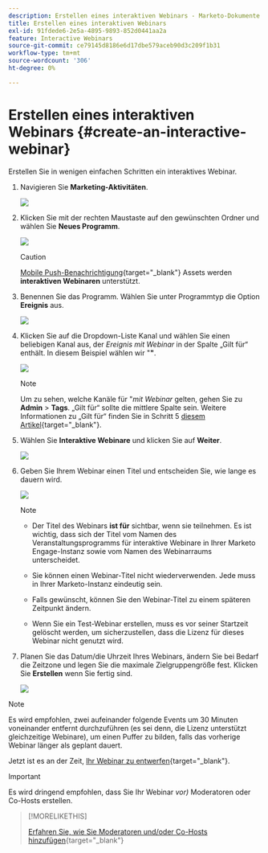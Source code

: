 ```yaml
---
description: Erstellen eines interaktiven Webinars - Marketo-Dokumente - Produktdokumentation
title: Erstellen eines interaktiven Webinars
exl-id: 91fdede6-2e5a-4895-9893-852d0441aa2a
feature: Interactive Webinars
source-git-commit: ce79145d8186e6d17dbe579aceb90d3c209f1b31
workflow-type: tm+mt
source-wordcount: '306'
ht-degree: 0%

---
```


# Erstellen eines interaktiven Webinars {#create-an-interactive-webinar}

Erstellen Sie in wenigen einfachen Schritten ein interaktives Webinar.

1. Navigieren Sie **Marketing-Aktivitäten**.

   ![](assets/create-an-interactive-webinar-1.png)

1. Klicken Sie mit der rechten Maustaste auf den gewünschten Ordner und wählen Sie **Neues Programm**.

   ![](assets/create-an-interactive-webinar-2.png)

   >[!CAUTION]
   >
   >[Mobile Push-Benachrichtigung](/help/marketo/product-docs/mobile-marketing/push-notifications/understanding-push-notifications.md){target="_blank"} Assets werden **interaktiven Webinaren** unterstützt.

1. Benennen Sie das Programm. Wählen Sie unter Programmtyp die Option **Ereignis** aus.

   ![](assets/create-an-interactive-webinar-3.png)

1. Klicken Sie auf die Dropdown-Liste Kanal und wählen Sie einen beliebigen Kanal aus, der _Ereignis mit Webinar_ in der Spalte „Gilt für“ enthält. In diesem Beispiel wählen wir &quot;**&quot;**.

   ![](assets/create-an-interactive-webinar-4.png)

   >[!NOTE]
   >
   >Um zu sehen, welche Kanäle für &quot;_mit Webinar_ gelten, gehen Sie zu **Admin** > **Tags**. „Gilt für“ sollte die mittlere Spalte sein. Weitere Informationen zu „Gilt für“ finden Sie in Schritt 5 [diesem Artikel](/help/marketo/product-docs/administration/tags/create-a-program-channel.md){target="_blank"}.

1. Wählen Sie **Interaktive Webinare** und klicken Sie auf **Weiter**.

   ![](assets/create-an-interactive-webinar-5.png)

1. Geben Sie Ihrem Webinar einen Titel und entscheiden Sie, wie lange es dauern wird.

   ![](assets/create-an-interactive-webinar-6.png)

   >[!NOTE]
   >
   >* Der Titel des Webinars **ist für** sichtbar, wenn sie teilnehmen. Es ist wichtig, dass sich der Titel vom Namen des Veranstaltungsprogramms für interaktive Webinare in Ihrer Marketo Engage-Instanz sowie vom Namen des Webinarraums unterscheidet.
   >
   >* Sie können einen Webinar-Titel nicht wiederverwenden. Jede muss in Ihrer Marketo-Instanz eindeutig sein.
   >
   >* Falls gewünscht, können Sie den Webinar-Titel zu einem späteren Zeitpunkt ändern.
   >
   >* Wenn Sie ein Test-Webinar erstellen, muss es vor seiner Startzeit gelöscht werden, um sicherzustellen, dass die Lizenz für dieses Webinar nicht genutzt wird.

1. Planen Sie das Datum/die Uhrzeit Ihres Webinars, ändern Sie bei Bedarf die Zeitzone und legen Sie die maximale Zielgruppengröße fest. Klicken Sie **Erstellen** wenn Sie fertig sind.

   ![](assets/create-an-interactive-webinar-7.png)

>[!NOTE]
>
>Es wird empfohlen, zwei aufeinander folgende Events um 30 Minuten voneinander entfernt durchzuführen (es sei denn, die Lizenz unterstützt gleichzeitige Webinare), um einen Puffer zu bilden, falls das vorherige Webinar länger als geplant dauert.

Jetzt ist es an der Zeit, [Ihr Webinar zu entwerfen](/help/marketo/product-docs/demand-generation/events/interactive-webinars/designing-interactive-webinars.md){target="_blank"}.

>[!IMPORTANT]
>
>Es wird dringend empfohlen, dass Sie Ihr Webinar _vor)_ Moderatoren oder Co-Hosts erstellen.

>[!MORELIKETHIS]
>
>[Erfahren Sie, wie Sie Moderatoren und/oder Co-Hosts hinzufügen](/help/marketo/product-docs/demand-generation/events/interactive-webinars/add-a-webinar-team.md){target="_blank"}
